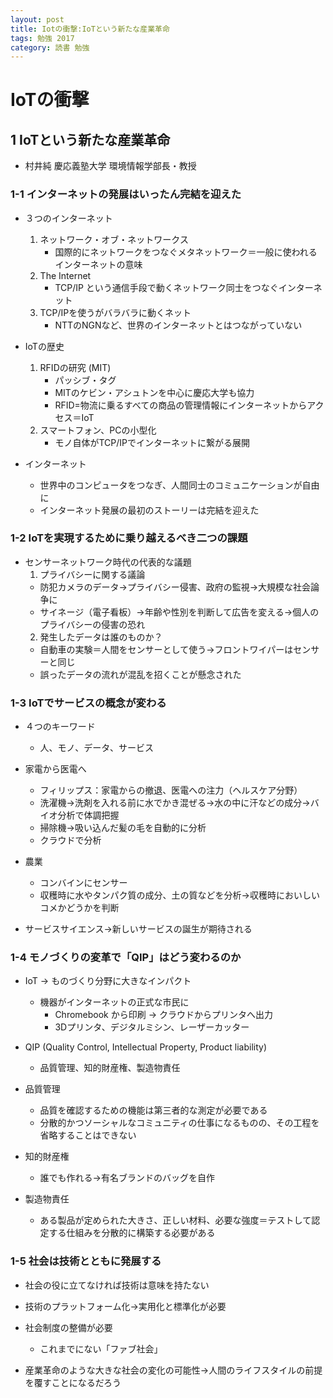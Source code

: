 ```yaml
---
layout: post
title: Iotの衝撃:IoTという新たな産業革命
tags: 勉強 2017
category: 読書 勉強
---
```

# IoTの衝撃

## 1 IoTという新たな産業革命

- 村井純 慶応義塾大学 環境情報学部長・教授

### 1-1 インターネットの発展はいったん完結を迎えた

- ３つのインターネット
  1. ネットワーク・オブ・ネットワークス
     - 国際的にネットワークをつなぐメタネットワーク＝一般に使われるインターネットの意味
  2. The Internet
     - TCP/IP という通信手段で動くネットワーク同士をつなぐインターネット
  3. TCP/IPを使うがバラバラに動くネット
     - NTTのNGNなど、世界のインターネットとはつながっていない

- IoTの歴史
  1. RFIDの研究 (MIT)
     - パッシブ・タグ
     - MITのケビン・アシュトンを中心に慶応大学も協力
     - RFID=物流に乗るすべての商品の管理情報にインターネットからアクセス＝IoT
  2. スマートフォン、PCの小型化
     - モノ自体がTCP/IPでインターネットに繋がる展開

- インターネット
  - 世界中のコンピュータをつなぎ、人間同士のコミュニケーションが自由に
  - インターネット発展の最初のストーリーは完結を迎えた

### 1-2 IoTを実現するために乗り越えるべき二つの課題

- センサーネットワーク時代の代表的な議題
  1. プライバシーに関する議論
    - 防犯カメラのデータ→プライバシー侵害、政府の監視→大規模な社会論争に
    - サイネージ（電子看板）→年齢や性別を判断して広告を変える→個人のプライバシーの侵害の恐れ
  2. 発生したデータは誰のものか？
    - 自動車の実験＝人間をセンサーとして使う→フロントワイパーはセンサーと同じ
    - 誤ったデータの流れが混乱を招くことが懸念された
    
### 1-3 IoTでサービスの概念が変わる

- ４つのキーワード
  - 人、モノ、データ、サービス

- 家電から医電へ
  - フィリップス：家電からの撤退、医電への注力（ヘルスケア分野）
  - 洗濯機→洗剤を入れる前に水でかき混ぜる→水の中に汗などの成分→バイオ分析で体調把握
  - 掃除機→吸い込んだ髪の毛を自動的に分析
  - クラウドで分析
- 農業
  - コンバインにセンサー
  - 収穫時に水やタンパク質の成分、土の質などを分析→収穫時においしいコメかどうかを判断

- サービスサイエンス→新しいサービスの誕生が期待される

### 1-4 モノづくりの変革で「QIP」はどう変わるのか

- IoT → ものづくり分野に大きなインパクト
  - 機器がインターネットの正式な市民に
    - Chromebook から印刷 → クラウドからプリンタへ出力
    - 3Dプリンタ、デジタルミシン、レーザーカッター

- QIP (Quality Control, Intellectual Property, Product liability)
  - 品質管理、知的財産権、製造物責任
- 品質管理
  - 品質を確認するための機能は第三者的な測定が必要である
  - 分散的かつソーシャルなコミュニティの仕事になるものの、その工程を省略することはできない
- 知的財産権
  - 誰でも作れる→有名ブランドのバッグを自作
- 製造物責任
  - ある製品が定められた大きさ、正しい材料、必要な強度＝テストして認定する仕組みを分散的に構築する必要がある
  
### 1-5 社会は技術とともに発展する

- 社会の役に立てなければ技術は意味を持たない
- 技術のプラットフォーム化→実用化と標準化が必要
- 社会制度の整備が必要
  - これまでにない「ファブ社会」

- 産業革命のような大きな社会の変化の可能性→人間のライフスタイルの前提を覆すことになるだろう

